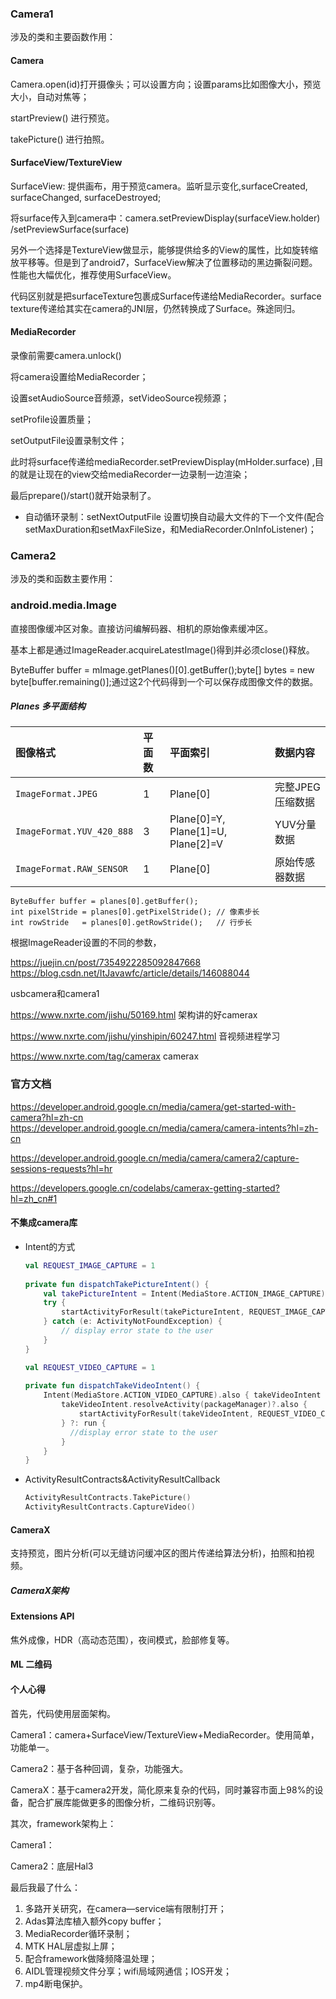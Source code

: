 ### Camera1

涉及的类和主要函数作用：

#### Camera

 Camera.open(id)打开摄像头；可以设置方向；设置params比如图像大小，预览大小，自动对焦等；

startPreview() 进行预览。

takePicture() 进行拍照。

#### SurfaceView/TextureView

SurfaceView: 提供画布，用于预览camera。监听显示变化,surfaceCreated, surfaceChanged, surfaceDestroyed;

将surface传入到camera中：camera.setPreviewDisplay(surfaceView.holder) /setPreviewSurface(surface)

另外一个选择是TextureView做显示，能够提供给多的View的属性，比如旋转缩放平移等。但是到了android7，SurfaceView解决了位置移动的黑边撕裂问题。性能也大幅优化，推荐使用SurfaceView。

代码区别就是把surfaceTexture包裹成Surface传递给MediaRecorder。surface texture传递给其实在camera的JNI层，仍然转换成了Surface。殊途同归。

#### MediaRecorder

录像前需要camera.unlock()

将camera设置给MediaRecorder；

设置setAudioSource音频源，setVideoSource视频源；

setProfile设置质量；

setOutputFile设置录制文件；

此时将surface传递给mediaRecorder.setPreviewDisplay(mHolder.surface) ,目的就是让现在的view交给mediaRecorder一边录制一边渲染；

最后prepare()/start()就开始录制了。

- 自动循环录制：setNextOutputFile 设置切换自动最大文件的下一个文件(配合setMaxDuration和setMaxFileSize，和MediaRecorder.OnInfoListener)；

### Camera2

涉及的类和函数主要作用：

### android.media.Image

直接图像缓冲区对象。直接访问编解码器、相机的原始像素缓冲区。

基本上都是通过ImageReader.acquireLatestImage()得到并必须close()释放。

ByteBuffer buffer = mImage.getPlanes()[0].getBuffer();byte[] bytes = new byte[buffer.remaining()];通过这2个代码得到一个可以保存成图像文件的数据。

 ##### Planes 多平面结构

| 图像格式                  | 平面数 | 平面索引                           | 数据内容         |
| :------------------------ | :----- | :--------------------------------- | :--------------- |
| `ImageFormat.JPEG`        | 1      | Plane[0]                           | 完整JPEG压缩数据 |
| `ImageFormat.YUV_420_888` | 3      | Plane[0]=Y, Plane[1]=U, Plane[2]=V | YUV分量数据      |
| `ImageFormat.RAW_SENSOR`  | 1      | Plane[0]                           | 原始传感器数据   |

```
ByteBuffer buffer = planes[0].getBuffer();
int pixelStride = planes[0].getPixelStride(); // 像素步长
int rowStride   = planes[0].getRowStride();   // 行步长
```

根据ImageReader设置的不同的参数，



https://juejin.cn/post/7354922285092847668
https://blog.csdn.net/ItJavawfc/article/details/146088044

usbcamera和camera1

https://www.nxrte.com/jishu/50169.html 架构讲的好camerax



https://www.nxrte.com/jishu/yinshipin/60247.html 音视频进程学习

https://www.nxrte.com/tag/camerax camerax

### 官方文档
https://developer.android.google.cn/media/camera/get-started-with-camera?hl=zh-cn
https://developer.android.google.cn/media/camera/camera-intents?hl=zh-cn

https://developer.android.google.cn/media/camera/camera2/capture-sessions-requests?hl=hr

https://developers.google.cn/codelabs/camerax-getting-started?hl=zh_cn#1

#### 不集成camera库

* Intent的方式

  ```kotlin
  val REQUEST_IMAGE_CAPTURE = 1
   
  private fun dispatchTakePictureIntent() {
      val takePictureIntent = Intent(MediaStore.ACTION_IMAGE_CAPTURE)
      try {
          startActivityForResult(takePictureIntent, REQUEST_IMAGE_CAPTURE)
      } catch (e: ActivityNotFoundException) {
          // display error state to the user
      }
  }
  ```

  ```kotlin
  val REQUEST_VIDEO_CAPTURE = 1
   
  private fun dispatchTakeVideoIntent() {
      Intent(MediaStore.ACTION_VIDEO_CAPTURE).also { takeVideoIntent ->
          takeVideoIntent.resolveActivity(packageManager)?.also {
              startActivityForResult(takeVideoIntent, REQUEST_VIDEO_CAPTURE)
          } ?: run {
            //display error state to the user
          }
      }
  }
  ```

* ActivityResultContracts&ActivityResultCallback

  ```kotlin
  ActivityResultContracts.TakePicture()
  ActivityResultContracts.CaptureVideo()
  ```

#### CameraX

支持预览，图片分析(可以无缝访问缓冲区的图片传递给算法分析)，拍照和拍视频。

##### CameraX架构



#### Extensions API

焦外成像，HDR（高动态范围），夜间模式，脸部修复等。





#### ML 二维码





#### 个人心得

首先，代码使用层面架构。

Camera1：camera+SurfaceView/TextureView+MediaRecorder。使用简单，功能单一。

Camera2：基于各种回调，复杂，功能强大。

CameraX：基于camera2开发，简化原来复杂的代码，同时兼容市面上98%的设备，配合扩展库能做更多的图像分析，二维码识别等。



其次，framework架构上：

Camera1：

Camera2：底层Hal3



最后我最了什么：

1. 多路开关研究，在camera—service端有限制打开；
2. Adas算法库植入额外copy buffer；
3. MediaRecorder循环录制；
4. MTK HAL层虚拟上屏；
5. 配合framework做降频降温处理；
6. AIDL管理视频文件分享；wifi局域网通信；IOS开发；
7. mp4断电保护。

